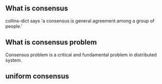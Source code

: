 ## What is consensus
collins-dict says 'a consensus is general agreement among a group of people.'

## What is consensus problem
Consensus problem is a critical and fundamental problem in distributed system.

## uniform consensus

